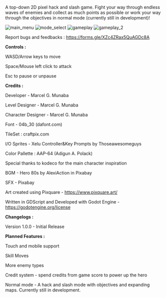 A top-down 2D pixel hack and slash game. Fight your way through endless waves of enemies and collect as much points as possible or work your way through the objectives in normal mode (currently still in development)! 

![main_menu](https://github.com/marcelmunaba/Slash_Survivors/assets/70313979/e225d0ed-f8fb-4043-bc48-b28d765ac749)
![mode_select](https://github.com/marcelmunaba/Slash_Survivors/assets/70313979/de778b2a-f031-4b3c-8670-c2303a10b183)
![gameplay](https://github.com/marcelmunaba/Slash_Survivors/assets/70313979/10abc558-1425-432c-89f4-0a3c1d397ab9)
![gameplay_2](https://github.com/marcelmunaba/Slash_Survivors/assets/70313979/c4ab426a-c713-46d6-8ef5-e8bfaf365719)

Report bugs and  feedbacks : https://forms.gle/XZc4ZRax5QuAGDc8A

**Controls :**

WASD/Arrow keys to move

Space/Mouse left click to attack

Esc to pause or unpause



**Credits :**

Developer - Marcel G. Munaba 

Level Designer - Marcel G. Munaba 

Character Designer - Marcel G. Munaba 

Font - 04b_30 (dafont.com) 

TileSet : craftpix.com

I/O Sprites - Xelu Controller&Key Prompts by Thoseawesomeguys 

Color Pallette : AAP-64 (Adigun A. Polack) 

Special thanks to kodeco for the main character inspiration

BGM - Hero 80s by AlexiAction in Pixabay 

SFX - Pixabay 

Art created using Pixquare - https://www.pixquare.art/ 

Written in GDScript and Developed with Godot Engine -https://godotengine.org/license


**Changelogs :**

Version 1.0.0 - Initial Release


**Planned Features :** 

Touch and mobile support

Skill Moves

More enemy types

Credit system - spend credits from game score to power up the hero

Normal mode - A hack and slash mode with objectives and expanding maps. Currently still in development.
